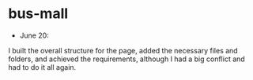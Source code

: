 # bus-mall

* June 20:

I built the overall structure for the page, added the necessary files and folders, and achieved the requirements, although I had a big conflict and had to do it all again.